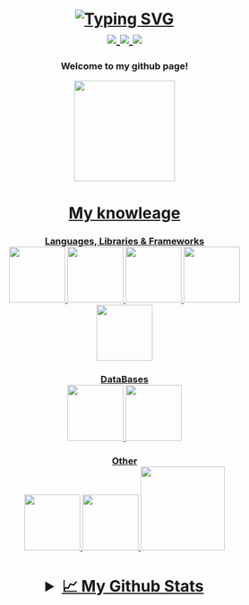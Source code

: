 <div align="center">
  <h1>
    <a href="https://git.io/typing-svg"><img src="https://readme-typing-svg.demolab.com?font=Crimson+Text&weight=600&size=30&pause=1000&color=000000&center=true&vCenter=true&multiline=true&width=800&height=60&lines=%F0%9F%91%8B+Hi%2C+it's+Valentyna+Boiko." alt="Typing SVG" /></a>
    <div>
       <a href="https://www.linkedin.com/in/boikov-tyna/">
          <img src="https://img.shields.io/badge/-Linkedin-blue?style=flat-square&logo=linkedin">
       </a>
       <a href="https://t.me/V_tynaB">
          <img src="https://img.shields.io/badge/-Telegram-%232AABEE?style=flat-square&logo=telegram">
       </a>
       <a href="mailto:boiko.vtyna@gmail.com">
          <img src="https://img.shields.io/badge/-Email-%23c792ea?style=flat-square&logo=gmail&logoColor=white">
       </a>
    </div> 
  </h1>
  <h3> Welcome to my github page!</h3>
</div>

<div align="center">
  <a href="https://github.com/V-tyna">
  <img height="180em" src="https://github-readme-stats.vercel.app/api/top-langs/?username=V-tyna&layout=compact&langs_count=7&theme=material-palenight"/>
</div>

<div align="center">
  <h1> My knowleage</h1>
  <h3> Languages, Libraries & Frameworks
  <div>
    <img src="https://media.giphy.com/media/ln7z2eWriiQAllfVcn/giphy.gif" width="100">
    <img src="https://w7.pngwing.com/pngs/915/519/png-transparent-typescript-hd-logo-thumbnail.png" width="100">
    <img src="https://media2.giphy.com/media/v1.Y2lkPTc5MGI3NjExZDliYjRkYzQ0OTI0MGVlYzg5YzI0NmJmOTAzZGU2NmU5MWNhNzdiNCZjdD1z/XEDIHHp3i8bVoEdxd7/giphy.gif" width="100">
    <img src="https://i.giphy.com/media/eNAsjO55tPbgaor7ma/giphy.webp" width="100">
    <img src="https://i.giphy.com/media/kdFc8fubgS31b8DsVu/giphy.webp" width="100">
  </div>
  <h3> DataBases
  <div>
    <img src="https://media4.giphy.com/media/v1.Y2lkPTc5MGI3NjExMWM4ZjYxMjYxMTMwOWE0OTI2YjY3MjgyN2U2NTFjMGE1MzZiNmZhNSZjdD1z/tAjb5pyCEBhEb8jWxC/giphy.gif" width="100">
    <img src="https://i.giphy.com/media/Ri2TUcKlaOcaDBxFpY/200w.webp" width="100">
  </div>
     <h3> Other
  <div>
    <img src="https://media.giphy.com/media/fsEaZldNC8A1PJ3mwp/giphy.gif" width="100">
    <img src="https://media.giphy.com/media/XAxylRMCdpbEWUAvr8/giphy.gif" width="100">
    <img src="https://media.giphy.com/media/kH1DBkPNyZPOk0BxrM/giphy.gif" width="150">
  </div>
</div>
    
<div align="center">
<h1><details>
  <summary>📈 My Github Stats</summary>
<br>

  ![](http://github-profile-summary-cards.vercel.app/api/cards/profile-details?username=V-tyna&theme=tokyonight) 

  ![](http://github-profile-summary-cards.vercel.app/api/cards/repos-per-language?username=V-tyna&theme=tokyonight) 
  ![](http://github-profile-summary-cards.vercel.app/api/cards/most-commit-language?username=V-tyna&theme=tokyonight)

  ![](http://github-profile-summary-cards.vercel.app/api/cards/stats?username=V-tyna&theme=tokyonight)
  ![](http://github-profile-summary-cards.vercel.app/api/cards/productive-time?username=V-tyna&theme=tokyonight&utcOffset=2)
<br>

</details></h1>
</div>
